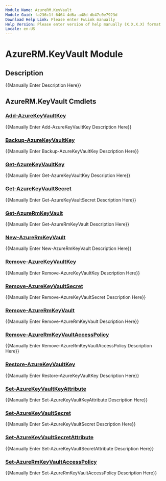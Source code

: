 ```yaml
---
Module Name: AzureRM.KeyVault
Module Guid: fa236c1f-6464-4d6a-a48d-db47c0e7923d
Download Help Link: Please enter FwLink manually
Help Version: Please enter version of help manually (X.X.X.X) format
Locale: en-US
---
```


# AzureRM.KeyVault Module
## Description
{{Manually Enter Description Here}}

## AzureRM.KeyVault Cmdlets
### [Add-AzureKeyVaultKey](Add-AzureKeyVaultKey.md)
{{Manually Enter Add-AzureKeyVaultKey Description Here}}

### [Backup-AzureKeyVaultKey](Backup-AzureKeyVaultKey.md)
{{Manually Enter Backup-AzureKeyVaultKey Description Here}}

### [Get-AzureKeyVaultKey](Get-AzureKeyVaultKey.md)
{{Manually Enter Get-AzureKeyVaultKey Description Here}}

### [Get-AzureKeyVaultSecret](Get-AzureKeyVaultSecret.md)
{{Manually Enter Get-AzureKeyVaultSecret Description Here}}

### [Get-AzureRmKeyVault](Get-AzureRmKeyVault.md)
{{Manually Enter Get-AzureRmKeyVault Description Here}}

### [New-AzureRmKeyVault](New-AzureRmKeyVault.md)
{{Manually Enter New-AzureRmKeyVault Description Here}}

### [Remove-AzureKeyVaultKey](Remove-AzureKeyVaultKey.md)
{{Manually Enter Remove-AzureKeyVaultKey Description Here}}

### [Remove-AzureKeyVaultSecret](Remove-AzureKeyVaultSecret.md)
{{Manually Enter Remove-AzureKeyVaultSecret Description Here}}

### [Remove-AzureRmKeyVault](Remove-AzureRmKeyVault.md)
{{Manually Enter Remove-AzureRmKeyVault Description Here}}

### [Remove-AzureRmKeyVaultAccessPolicy](Remove-AzureRmKeyVaultAccessPolicy.md)
{{Manually Enter Remove-AzureRmKeyVaultAccessPolicy Description Here}}

### [Restore-AzureKeyVaultKey](Restore-AzureKeyVaultKey.md)
{{Manually Enter Restore-AzureKeyVaultKey Description Here}}

### [Set-AzureKeyVaultKeyAttribute](Set-AzureKeyVaultKeyAttribute.md)
{{Manually Enter Set-AzureKeyVaultKeyAttribute Description Here}}

### [Set-AzureKeyVaultSecret](Set-AzureKeyVaultSecret.md)
{{Manually Enter Set-AzureKeyVaultSecret Description Here}}

### [Set-AzureKeyVaultSecretAttribute](Set-AzureKeyVaultSecretAttribute.md)
{{Manually Enter Set-AzureKeyVaultSecretAttribute Description Here}}

### [Set-AzureRmKeyVaultAccessPolicy](Set-AzureRmKeyVaultAccessPolicy.md)
{{Manually Enter Set-AzureRmKeyVaultAccessPolicy Description Here}}

